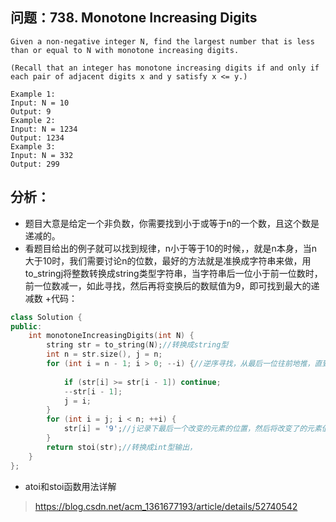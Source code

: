 ## 问题：738. Monotone Increasing Digits
```
Given a non-negative integer N, find the largest number that is less than or equal to N with monotone increasing digits.

(Recall that an integer has monotone increasing digits if and only if each pair of adjacent digits x and y satisfy x <= y.)

Example 1:
Input: N = 10
Output: 9
Example 2:
Input: N = 1234
Output: 1234
Example 3:
Input: N = 332
Output: 299
```
## 分析：
+ 题目大意是给定一个非负数，你需要找到小于或等于n的一个数，且这个数是递减的。
+ 看题目给出的例子就可以找到规律，n小于等于10的时候，，就是n本身，当n大于10时，我们需要讨论n的位数，最好的方法就是准换成字符串来做，用to_stringj将整数转换成string类型字符串，当字符串后一位小于前一位数时，前一位数减一，如此寻找，然后再将变换后的数赋值为9，即可找到最大的递减数
+代码：
```cpp
class Solution {
public:
    int monotoneIncreasingDigits(int N) {
        string str = to_string(N);//转换成string型
        int n = str.size(), j = n;
        for (int i = n - 1; i > 0; --i) {//逆序寻找，从最后一位往前地推，直到这个数组所有的元素不大于最后一位元素。
        
            if (str[i] >= str[i - 1]) continue;
            --str[i - 1];
            j = i;
        }        
        for (int i = j; i < n; ++i) {
            str[i] = '9';//j记录下最后一个改变的元素的位置，然后将改变了的元素值全部赋值为9，
        }
        return stoi(str);//转换成int型输出，
    }
};
```
+ atoi和stoi函数用法详解
> https://blog.csdn.net/acm_1361677193/article/details/52740542
